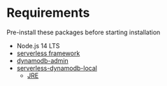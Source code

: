 # Requirements

Pre-install these packages before starting installation

- Node.js 14 LTS
- [serverless framework](https://www.serverless.com/framework/docs/getting-started)
- [dynamodb-admin](https://www.npmjs.com/package/dynamodb-admin)
- [serverless-dynamodb-local](https://www.serverless.com/plugins/serverless-dynamodb-local)
  - [JRE](https://ubuntu.com/tutorials/install-jre#2-installing-openjdk-jre)

